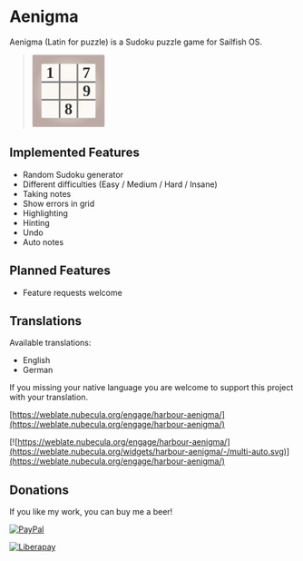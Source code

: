 # Aenigma
Aenigma (Latin for puzzle) is a Sudoku puzzle game for Sailfish OS.

>![](icons/128x128/harbour-aenigma.png)

## Implemented Features
- Random Sudoku generator
- Different difficulties (Easy / Medium / Hard / Insane)
- Taking notes
- Show errors in grid
- Highlighting
- Hinting
- Undo
- Auto notes

## Planned Features
- Feature requests welcome

## Translations
Available translations:

- English
- German

If you missing your native language you are welcome to support this project with your translation.

[https://weblate.nubecula.org/engage/harbour-aenigma/](https://weblate.nubecula.org/engage/harbour-aenigma/)

[![https://weblate.nubecula.org/engage/harbour-aenigma/](https://weblate.nubecula.org/widgets/harbour-aenigma/-/multi-auto.svg)](https://weblate.nubecula.org/engage/harbour-aenigma/)

## Donations

If you like my work, you can buy me a beer! 

[![PayPal](https://www.paypalobjects.com/en_US/i/btn/btn_donate_LG.gif) ](https://www.paypal.com/paypalme/nubecula/1)

[![Liberapay](https://liberapay.com/assets/widgets/donate.svg)](https://liberapay.com/black-sheep-dev/donate)